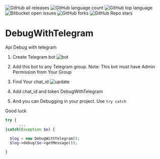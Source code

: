 ![GitHub all releases](https://img.shields.io/github/downloads/Umid-ismayilov/DebugWithTelegram/total)
![GitHub language count](https://img.shields.io/github/languages/count/Umid-ismayilov/DebugWithTelegram)
![GitHub top language](https://img.shields.io/github/languages/top/Umid-ismayilov/DebugWithTelegram?color=yellow)
![Bitbucket open issues](https://img.shields.io/bitbucket/issues/Umid-ismayilov/DebugWithTelegram)
![GitHub forks](https://img.shields.io/github/forks/Umid-ismayilov/DebugWithTelegram?style=social)
![GitHub Repo stars](https://img.shields.io/github/stars/Umid-ismayilov/DebugWithTelegram?style=social)

# DebugWithTelegram
Api Debug with telegram
1. Create Telegram bot
![bot](https://user-images.githubusercontent.com/49947736/171563377-2675d331-c074-41dc-afd0-88ff11feaa0c.PNG)

2. Add this bot to any Telegram group. Note: This bot must have Admin Permission from Your Group

3. Find Your chat_id
![update](https://user-images.githubusercontent.com/49947736/171566743-e0413426-8dc8-4271-ab06-4222cbf6ab46.PNG)

4. Add chat_id and token DebugWithTelegram 
5. And you can Debugging in your project. Use `try catch` 

Good luck 

``` php
try {
      ...
}catch(Exception $e) {

  $log = new DebugWithTelegram();
  $log->debug($e->getMessage());

}



